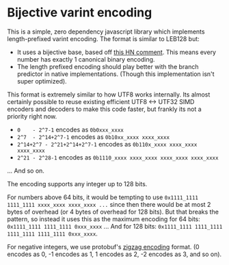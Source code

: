# Bijective varint encoding

This is a simple, zero dependency javascript library which implements length-prefixed varint encoding. The format is similar to LEB128 but:

- It uses a bijective base, based off [this HN comment](https://news.ycombinator.com/item?id=11263378). This means every number has exactly 1 canonical binary encoding.
- The length prefixed encoding should play better with the branch predictor in native implementations. (Though this implementation isn't super optimized).

This format is extremely similar to how UTF8 works internally. Its almost certainly possible to reuse existing efficient UTF8 <-> UTF32 SIMD encoders and decoders to make this code faster, but frankly its not a priority right now.

- `0    - 2^7-1` encodes as `0b0xxx_xxxx`
- `2^7  - 2^14+2^7-1` encodes as `0b10xx_xxxx xxxx_xxxx`
- `2^14+2^7 - 2^21+2^14+2^7-1` encodes as `0b110x_xxxx xxxx_xxxx xxxx_xxxx`
- `2^21 - 2^28-1` encodes as `0b1110_xxxx xxxx_xxxx xxxx_xxxx xxxx_xxxx`

... And so on.

The encoding supports any integer up to 128 bits.

For numbers above 64 bits, it would be tempting to use `0x1111_1111 1111_1111 xxxx_xxxx xxxx_xxxx ...` since then there would be at most 2 bytes of overhead (or 4 bytes of overhead for 128 bits). But that breaks the pattern, so instead it uses this as the maximum encoding for 64 bits: `0x1111_1111 1111_1111 0xxx_xxxx` ... And for 128 bits: `0x1111_1111 1111_1111 1111_1111 1111_1111 0xxx_xxxx`.

For negative integers, we use protobuf's [zigzag encoding](https://protobuf.dev/programming-guides/encoding/) format. (0 encodes as 0, -1 encodes as 1, 1 encodes as 2, -2 encodes as 3, and so on).
